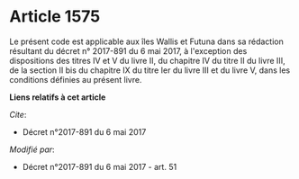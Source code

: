 # Article 1575

Le présent code est applicable aux îles Wallis et Futuna dans sa rédaction résultant du décret n° 2017-891 du 6 mai 2017, à
l'exception des dispositions des titres IV et V du livre II, du chapitre IV du titre II du livre III, de la section II bis du
chapitre IX du titre Ier du livre III et du livre V, dans les conditions définies au présent livre.

**Liens relatifs à cet article**

_Cite_:

  - Décret n°2017-891 du 6 mai 2017

_Modifié par_:

  - Décret n°2017-891 du 6 mai 2017 - art. 51
